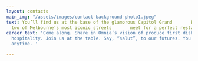 ```yaml
---
layout: contacts
main_img: "/assets/images/contact-background-photo1.jpeg"
text: You’ll find us at the base of the glamorous Capitol Grand       Building, where
  two of Melbourne’s most iconic streets       meet for a perfect restaurant rendezvous.
career_text: 'Come along. Share in Omnia’s vision of produce first dishes and old-world
  hospitality. Join us at the table. Say, “salut”, to our futures. You’re welcome
  anytime. '

---
```


